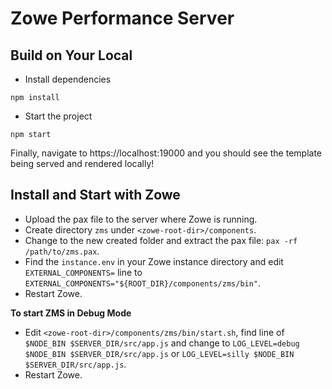 # Zowe Performance Server

## Build on Your Local

- Install dependencies

```
npm install
```

- Start the project

```
npm start
```

Finally, navigate to https://localhost:19000 and you should see the template being served and rendered locally!

## Install and Start with Zowe

- Upload the pax file to the server where Zowe is running.
- Create directory `zms` under `<zowe-root-dir>/components`.
- Change to the new created folder and extract the pax file: `pax -rf /path/to/zms.pax`.
- Find the `instance.env` in your Zowe instance directory and edit `EXTERNAL_COMPONENTS=` line to `EXTERNAL_COMPONENTS="${ROOT_DIR}/components/zms/bin"`.
- Restart Zowe.

**To start ZMS in Debug Mode**

- Edit `<zowe-root-dir>/components/zms/bin/start.sh`, find line of `$NODE_BIN $SERVER_DIR/src/app.js` and change to `LOG_LEVEL=debug $NODE_BIN $SERVER_DIR/src/app.js` or `LOG_LEVEL=silly $NODE_BIN $SERVER_DIR/src/app.js`.
- Restart Zowe.
